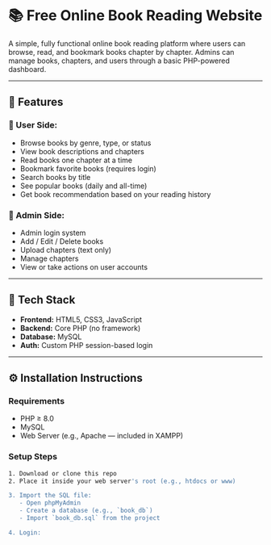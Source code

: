# 📚 Free Online Book Reading Website

A simple, fully functional online book reading platform where users can browse, read, and bookmark books chapter by chapter. Admins can manage books, chapters, and users through a basic PHP-powered dashboard.

---

## 🚀 Features

### 👥 User Side:

- Browse books by genre, type, or status
- View book descriptions and chapters
- Read books one chapter at a time
- Bookmark favorite books (requires login)
- Search books by title
- See popular books (daily and all-time)
- Get book recommendation based on your reading history

### 🔐 Admin Side:

- Admin login system
- Add / Edit / Delete books
- Upload chapters (text only)
- Manage chapters
- View or take actions on user accounts

---

## 🧰 Tech Stack

- **Frontend:** HTML5, CSS3, JavaScript
- **Backend:** Core PHP (no framework)
- **Database:** MySQL
- **Auth:** Custom PHP session-based login

---

## ⚙️ Installation Instructions

### Requirements

- PHP ≥ 8.0
- MySQL
- Web Server (e.g., Apache — included in XAMPP)

### Setup Steps

```bash
1. Download or clone this repo
2. Place it inside your web server's root (e.g., htdocs or www)

3. Import the SQL file:
   - Open phpMyAdmin
   - Create a database (e.g., `book_db`)
   - Import `book_db.sql` from the project

4. Login:

```
